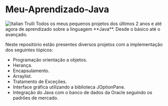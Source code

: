 # Meu-Aprendizado-Java
<img src="https://img.shields.io/badge/Java-ED8B00?style=for-the-badge&logo=java&logoColor=white" alt="Italian Trulli">
Todos os meus pequenos projetos dos últimos 2 anos e até agora de aprendizado sobre a linguagem **Java**.
Desde o básico até o avançado.

Neste repositório estão presentes diversos projetos com a implementação dos seguintes tópicos:
- Programação orientação a objetos.
- Herança.
- Encapsulamento.
- Arraylist.
- Tratamento de Exceções.
- Interface gráfica utilizando a biblioteca JOptionPane.
- Integração do Java com o banco de dados da Oracle seguindo os padrões de mercado.
